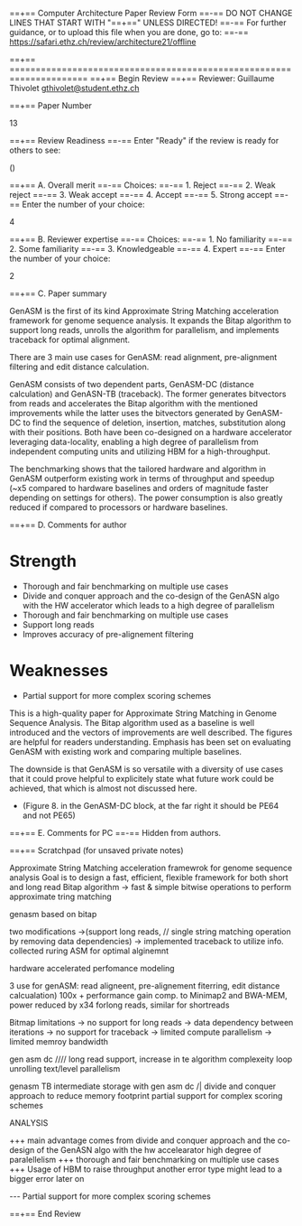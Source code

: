 ==+== Computer Architecture Paper Review Form
==-== DO NOT CHANGE LINES THAT START WITH "==+==" UNLESS DIRECTED!
==-== For further guidance, or to upload this file when you are done, go to:
==-== https://safari.ethz.ch/review/architecture21/offline

==+== =====================================================================
==+== Begin Review
==+== Reviewer: Guillaume Thivolet <gthivolet@student.ethz.ch>

==+== Paper Number

13

==+== Review Readiness
==-== Enter "Ready" if the review is ready for others to see:

()

==+== A. Overall merit
==-== Choices:
==-==    1. Reject
==-==    2. Weak reject
==-==    3. Weak accept
==-==    4. Accept
==-==    5. Strong accept
==-== Enter the number of your choice:

4

==+== B. Reviewer expertise
==-== Choices:
==-==    1. No familiarity
==-==    2. Some familiarity
==-==    3. Knowledgeable
==-==    4. Expert
==-== Enter the number of your choice:

2

==+== C. Paper summary

GenASM is the first of its kind Approximate String Matching acceleration framework for genome sequence analysis. It expands the Bitap algorithm to support long reads, unrolls the algorithm for parallelism, and implements traceback for optimal alignment.

There are 3 main use cases for GenASM: read alignment, pre-alignment filtering and edit distance calculation.

GenASM consists of two dependent parts, GenASM-DC (distance calculation) and GenASN-TB (traceback). The former generates bitvectors from reads and accelerates the Bitap algorithm with the mentioned improvements while the latter uses the bitvectors generated by GenASM-DC to find the sequence of deletion, insertion, matches, substitution along with their positions. Both have been co-designed on a hardware accelerator leveraging data-locality, enabling a high degree of parallelism from independent computing units and utilizing HBM for a high-throughput.

The benchmarking shows that the tailored hardware and algorithm in GenASM outperform existing work in terms of throughput and speedup (~x5 compared to hardware baselines and orders of magnitude faster depending on settings for others). The power consumption is also greatly reduced if compared to processors or hardware baselines.

==+== D. Comments for author


# Strength

- Thorough and fair benchmarking on multiple use cases
- Divide and conquer approach and the co-design of the GenASN algo with the HW accelerator which leads to a high degree of parallelism
- Thorough and fair benchmarking on multiple use cases
- Support long reads
- Improves accuracy of pre-alignement filtering

# Weaknesses

- Partial support for more complex scoring schemes

This is a high-quality paper for Approximate String Matching in Genome Sequence Analysis. The Bitap algorithm used as a baseline is well introduced and the vectors of improvements are well described. The figures are helpful for readers understanding. Emphasis has been set on evaluating GenASM with existing work and comparing multiple baselines.

The downside is that GenASM is so versatile with a diversity of use cases that it could prove helpful to explicitely state what future work could be achieved, that which is almost not discussed here.

- (Figure 8. in the GenASM-DC block, at the far right it should be PE64 and not PE65)

==+== E. Comments for PC
==-== Hidden from authors.

==+== Scratchpad (for unsaved private notes)

Approximate String  Matching acceleration framewrok for genome sequence analysis
Goal is to design a fast, efficient, flexible framework for both short and long read
Bitap algorithm -> fast & simple bitwise operations to perform approximate tring matching

genasm based on bitap

two modifications 
->(support long reads, // single string matching operation by removing data dependencies)
-> implemented traceback to utilize info. collected ruring ASM for optimal alginemnt

hardware accelerated perfomance modeling

3 use for genASM: read aligneent, pre-alignement fiterring, edit distance calcualation)
100x + performance gain comp. to Minimap2 and BWA-MEM, power reduced by x34 forlong reads, similar for shortreads 

Bitmap limitations 
-> no support for long reads
-> data dependency between iterations
-> no support for traceback
-> limited compute parallelism
-> limited memroy bandwidth

gen asm dc
////
long read support, increase in te algorithm complexeity
loop unrolling
text/level parallelism

genasm TB
intermediate storage with gen asm dc /| divide and conquer approach to reduce memory footprint
partial support for complex scoring schemes

ANALYSIS

+++ main advantage comes from divide and conquer approach and the co-design of the GenASN algo with the hw accelearator
high degree of paralellelism
+++ thorough and fair benchmarking on multiple use cases
+++ Usage of HBM to raise throughput
another error type might lead to a bigger error later on

--- Partial support for more complex scoring schemes

==+== End Review
